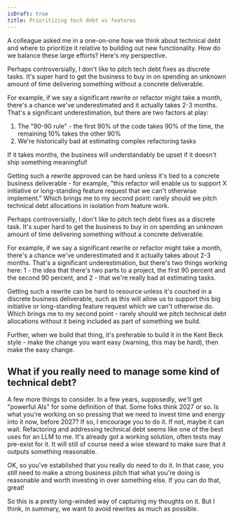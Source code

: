 ```yaml
---
isDraft: true
title: Prioritizing tech debt vs features
---
```


A colleague asked me in a one-on-one how we think about technical debt and where to prioritize it relative to building out new functionality. How do we balance these large efforts? Here's my perspective.

Perhaps controversially, I don't like to pitch tech debt fixes as discrete
tasks. It's super hard to get the business to buy in on spending an unknown
amount of time delivering something without a concrete deliverable. 

For example, if we say a significant rewrite or refactor might take a month, there's a chance we've underestimated and it actually takes 2-3 months. That's a significant underestimation, but there are two factors at play:
1. The "90-90 rule" - the first 90% of the code takes 90% of the time, the remaining 10% takes the other 90%
2. We're historically bad at estimating complex refactoring tasks

If it takes months, the business will understandably be upset if it doesn't ship something meaningful!

Getting such a rewrite approved can be hard unless it's tied to a concrete business deliverable - for example, "this refactor will enable us to support X initiative or long-standing feature request that we can't otherwise implement." Which brings me to my second point: rarely should we pitch technical debt allocations in isolation from feature work.


Perhaps controversially, I don't like to pitch tech debt fixes as a discrete
task. It's super hard to get the business to buy in on spending an unknown
amount of time delivering something without a concrete deliverable. 

For example,
if we say a significant rewrite or refactor might take a month, there's a chance we've underestimated and it actually takes about 2-3 months. That's a significant underestimation, but there's two things working here: 1 - the idea that there's two parts to a project, the first 90 percent and the second 90 percent, and 2 - that we're really bad at estimating tasks.

Getting such a rewrite can be hard to resource unless it's couched in a discrete business deliverable, such as this will allow us to support this big initiative or long-standing feature request which we can't otherwise do. Which brings me to my second point - rarely should we pitch technical debt allocations without it being included as part of something we build. 

Further, when we build that thing, it's preferable to build it in the Kent Beck style - make the change you want easy (warning, this may be hard), then make the easy change.

## What if you really need to manage some kind of technical debt?

A few more things to consider. In a few years, supposedly, we'll get "powerful AIs" for some definition of that. Some folks think 2027 or so. Is what you're working on so pressing that we need to invest time and energy into it now, before 2027? If so, I encourage you to do it. If not, maybe it can wait. Refactoring and addressing technical debt seems like one of the best uses for an LLM to me. It's already got a working solution, often tests may pre-exist for it. It will still of course need a wise steward to make sure that it outputs something reasonable.

OK, so you've established that you really do need to do it. In that case, you *still* need to make a strong business pitch that what you're doing is reasonable and worth investing in over something else. If you can do that, great!

So this is a pretty long-winded way of capturing my thoughts on it. But I think, in summary, we want to avoid rewrites as much as possible.